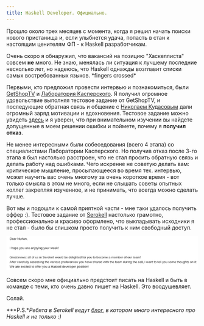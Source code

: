 ```yaml
---
title: Haskell Developer. Официально.
---
```


Прошло около трех месяцев с момента, когда я решил начать поиски нового пристанища и, если улыбнется удача, попасть в стан к настоящим ценителям ФП - к Haskell разработчикам.

Очень скоро я обнаружил, что вакансий на позицию "Хаскеллиста" совсем **не** много. Не знаю, менялась ли ситуация к лучшему последние несколько лет, но надеюсь, что 
Haskell однажды возглавит списки самых востребованных языков. \*fingers crossed\* 

Первыми, кто предложил провести интервью и познакомиться, были [GetShopTV](http://getshop.tv/) и [Лаборатория Касперского](https://www.kaspersky.ru/).
Я получил огромное удовольствие выполняя тестовое задание от GetShopTV, и последующие обратная связь и общение с [Николаем Кудасовым](https://github.com/fizruk) дали огромный заряд мотивации и вдохновения.
Тестовое задание можно увидеть [здесь](https://github.com/nalkuatov/sky-guidance) и я уверен, что при внимательном изучении вы найдете допущенные в моем решении ошибки и поймете, почему я **получил отказ**.

Не менее интересными были собеседования (всего 4 этапа) со специалистами Лаборатории Касперского. Но получив отказ после 3-го этапа я был настолько расстроен, что не стал просить
обратную связь и делать работу над ошибками. Чего искренне не советую делать вам: критическое мышление, просыпающееся во время тех. интервью, может научить вас очень многому за очень
короткое время - вот только смысла в этом не много, если не слышать советы опытных коллег закрепляя изученное, и не принимать, что всегда можно сделать лучше.

Вот мы и подошли к самой приятной части - мне таки удалось получить оффер :). Тестовое задание от [Serokell](https://serokell.io) настолько грамотно, профессионально и красиво оформлено,
что выкладывать исходники я не стал - было бы слишком просто получить к ним свободный доступ.

<img src="/images/serokell-haskell-developer.png"></img>

Совсем скоро мне официально предстоит писать на Haskell и быть в команде с теми, кто очень давно пишет на Haskell. Это воодушевляет.

Солай.

***P.S.**Ребята в Serokell ведут [блог](https://serokell.io/blog), в котором много интересного про Haskell и не только :)*
